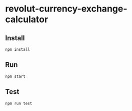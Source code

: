 # revolut-currency-exchange-calculator

## Install

```
npm install
```

## Run

```
npm start
```

## Test

```
npm run test
```
